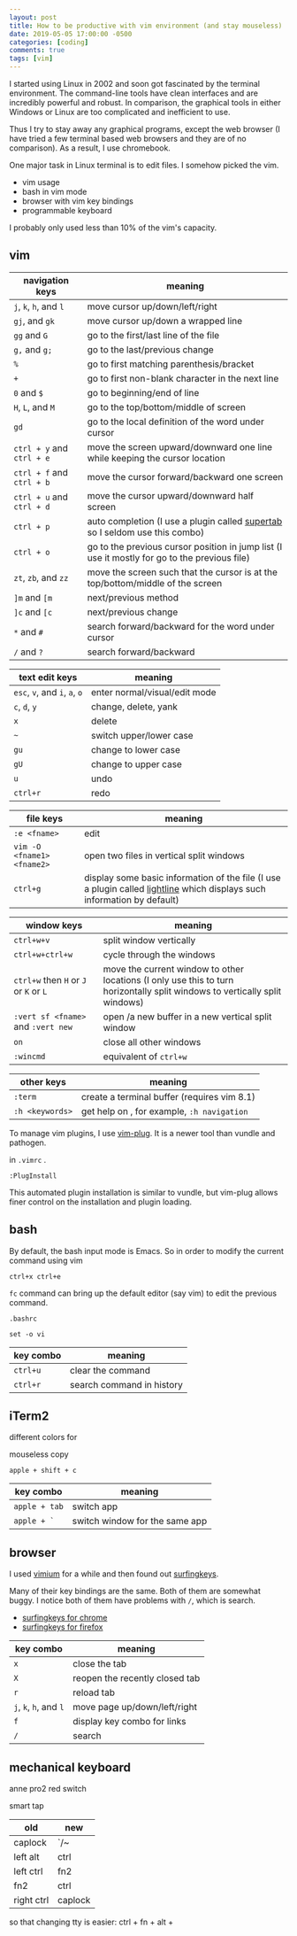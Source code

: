 ```yaml
---
layout: post
title: How to be productive with vim environment (and stay mouseless)
date: 2019-05-05 17:00:00 -0500
categories: [coding]
comments: true
tags: [vim]
---
```


I started using Linux in 2002 and soon got fascinated by the terminal environment.
The command-line tools have clean interfaces and are incredibly powerful and robust.
In comparison, the graphical tools in either Windows or Linux are too
complicated and inefficient to use.

Thus I try to stay away any graphical programs, except the web browser (I have
tried a few terminal based web browsers and they are of no comparison).
As a result, I use chromebook.


One major task in Linux terminal is to edit files. I somehow picked the vim.



- vim usage
- bash in vim mode
- browser with vim key bindings
- programmable keyboard

I probably only used less than 10% of the vim's capacity.

## vim

navigation keys | meaning
--- | ---
`j`, `k`, `h`, and `l` | move cursor up/down/left/right
`gj`, and `gk` | move cursor up/down a wrapped line
`gg` and `G` | go to the first/last line of the file
`g,` and `g;` | go to the last/previous change
`%` | go to first matching parenthesis/bracket
`+` | go to first non-blank character in the next line
`0` and `$` | go to beginning/end of line
`H`, `L`, and `M`  | go to the top/bottom/middle of screen
`gd` | go to the local definition of the word under cursor
`ctrl + y` and `ctrl + e` | move the screen upward/downward one line while keeping the cursor location
`ctrl + f` and `ctrl + b`| move the cursor forward/backward one screen
`ctrl + u` and `ctrl + d` | move the cursor upward/downward half screen
`ctrl + p` | auto completion (I use a plugin called [supertab](https://github.com/ervandew/supertab) so I seldom use this combo)
`ctrl + o` | go to the previous cursor position in jump list (I use it mostly for go to the previous file)
`zt`, `zb`, and `zz` | move the screen such that the cursor is at the top/bottom/middle of the screen
`]m` and  `[m` | next/previous method
`]c` and `[c` | next/previous change
`*` and `#`| search forward/backward for the word under cursor
`/` and `?` | search forward/backward


text edit keys | meaning
--- | ---
`esc`, `v`, and `i`, `a`, `o` | enter normal/visual/edit mode
`c`, `d`, `y` | change, delete, yank
`x` | delete
`~` | switch upper/lower case
`gu` | change to lower case
`gU` | change to upper case
`u` | undo
`ctrl+r` | redo

file keys | meaning
--- | ---
`:e <fname>` | edit <fname>
`vim -O <fname1> <fname2>` | open two files in vertical split windows
`ctrl+g` | display some basic information of the file (I use a plugin called [lightline](https://github.com/itchyny/lightline.vim) which displays such information by default)

window keys | meaning
--- | ---
`ctrl+w+v` | split window vertically
`ctrl+w+ctrl+w` | cycle through the windows
`ctrl+w` then `H` or `J` or `K` or `L` | move the current window to other locations (I only use this to turn horizontally split windows to vertically split windows)
`:vert sf <fname>` and `:vert new` | open <fname>/a new buffer in a new vertical split window
`on` | close all other windows
`:wincmd` | equivalent of `ctrl+w`

other keys | meaning
--- | ---
`:term`| create a terminal buffer (requires vim 8.1)
`:h <keywords>` | get help on <keywords>, for example, `:h navigation`

To manage vim plugins, I use [vim-plug](https://github.com/junegunn/vim-plug).
It is a newer tool than vundle and pathogen.

in `.vimrc` .

`:PlugInstall`

This automated plugin installation is similar to vundle, but vim-plug allows
finer control on the installation and plugin loading.

## bash

By default, the bash input mode is Emacs. So in order to modify the current
command using vim

`ctrl+x ctrl+e`

`fc` command can bring up the default editor (say vim) to edit the previous command.


`.bashrc`

```
set -o vi
```

key combo | meaning
--- | ---
`ctrl+u` | clear the command
`ctrl+r` | search command in history

## iTerm2

[](https://www.iterm2.com/)

different colors for  

mouseless copy

`apple + shift + c`

key combo | meaning
--- | ---
`apple + tab` | switch app
``apple + ` `` | switch window for the same app

## browser

I used [vimium](https://vimium.github.io/) for a while and then found out
[surfingkeys](https://brookhong.github.io/#).

Many of their key bindings are the same.
Both of them are somewhat buggy. I notice both of them have problems with `/`,
which is search.

- [surfingkeys for chrome](https://chrome.google.com/webstore/detail/surfingkeys/gfbliohnnapiefjpjlpjnehglfpaknnc)
- [surfingkeys for firefox](https://addons.mozilla.org/en-US/firefox/addon/surfingkeys_ff/)

key combo | meaning
--- | ---
`x` | close the tab
`X` | reopen the recently closed tab
`r` | reload tab
`j`, `k`, `h`, and `l` | move page up/down/left/right
`f` | display key combo for links
`/` | search

## mechanical keyboard

anne pro2 red switch

smart tap

old | new
--- | ---
caplock | `/~
left alt | ctrl
left ctrl | fn2
fn2 | ctrl
right ctrl | caplock

so that changing tty is easier: ctrl + fn + alt + <number>

